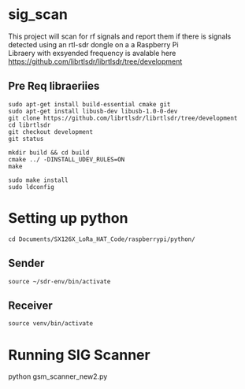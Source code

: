 # sig_scan
This project will scan for rf signals and report them if there is signals detected using an rtl-sdr dongle on a a Raspberry Pi<br>
Libraery with exsyended frequency is avalable here https://github.com/librtlsdr/librtlsdr/tree/development<br>
## Pre Req libraeriies
    sudo apt-get install build-essential cmake git
    sudo apt-get install libusb-dev libusb-1.0-0-dev
    git clone https://github.com/librtlsdr/librtlsdr/tree/development
    cd librtlsdr
    git checkout development
    git status

    mkdir build && cd build
    cmake ../ -DINSTALL_UDEV_RULES=ON
    make

    sudo make install
    sudo ldconfig
# Setting up python 
    cd Documents/SX126X_LoRa_HAT_Code/raspberrypi/python/
## Sender 
    source ~/sdr-env/bin/activate
## Receiver
    source venv/bin/activate
# Running SIG Scanner
python gsm_scanner_new2.py
